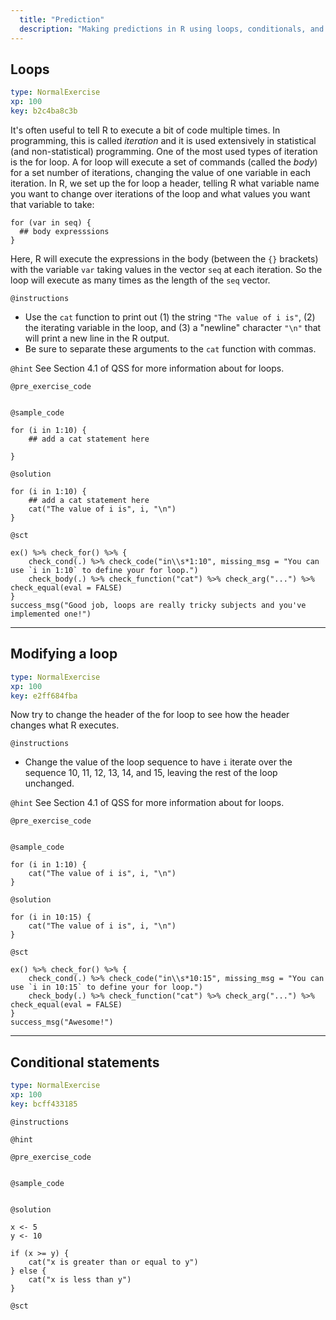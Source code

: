```yaml
---
  title: "Prediction"
  description: "Making predictions in R using loops, conditionals, and linear regression."
---
```



## Loops

```yaml
type: NormalExercise
xp: 100
key: b2c4ba8c3b
```

It's often useful to tell R to execute a bit of code multiple times. In programming, this is called *iteration* and it is used extensively in statistical (and non-statistical) programming. One of the most used types of iteration is the for loop. A for loop will execute a set of commands (called the *body*) for a set number of iterations, changing the value of one variable in each iteration. In R, we set up the for loop a header, telling R what variable name you want to change over iterations of the loop and what values you want that variable to take:

    for (var in seq) {
      ## body expresssions
    }

Here, R will execute the expressions in the body (between the `{}` brackets) with the variable `var` taking values in the vector `seq` at each iteration. So the loop will execute as many times as the length of the `seq` vector. 

`@instructions`
- Use the `cat` function to print out (1) the string `"The value of i is"`, (2) the iterating variable in the loop, and (3) a "newline" character `"\n"` that will print a new line in the R output. 
- Be sure to separate these arguments to the `cat` function with commas. 

`@hint`
See Section 4.1 of QSS for more information about for loops. 

`@pre_exercise_code`
```{r}

```


`@sample_code`
```{r}
for (i in 1:10) {
    ## add a cat statement here
    
}
```

`@solution`
```{r}
for (i in 1:10) {
    ## add a cat statement here
    cat("The value of i is", i, "\n")
}
```

`@sct`
```{r}
ex() %>% check_for() %>% {
    check_cond(.) %>% check_code("in\\s*1:10", missing_msg = "You can use `i in 1:10` to define your for loop.")
    check_body(.) %>% check_function("cat") %>% check_arg("...") %>% check_equal(eval = FALSE)
}
success_msg("Good job, loops are really tricky subjects and you've implemented one!")
```

---

## Modifying a loop

```yaml
type: NormalExercise
xp: 100
key: e2ff684fba
```

Now try to change the header of the for loop to see how the header changes what R executes. 

`@instructions`
- Change the value of the loop sequence to have `i` iterate over the sequence 10, 11, 12, 13, 14, and 15, leaving the rest of the loop unchanged. 

`@hint`
See Section 4.1 of QSS for more information about for loops. 


`@pre_exercise_code`
```{r}

```


`@sample_code`
```{r}
for (i in 1:10) {
    cat("The value of i is", i, "\n")
}
```

`@solution`
```{r}
for (i in 10:15) {
    cat("The value of i is", i, "\n")
}
```

`@sct`
```{r}
ex() %>% check_for() %>% {
    check_cond(.) %>% check_code("in\\s*10:15", missing_msg = "You can use `i in 10:15` to define your for loop.")
    check_body(.) %>% check_function("cat") %>% check_arg("...") %>% check_equal(eval = FALSE)
}
success_msg("Awesome!")
```

---

## Conditional statements 

```yaml
type: NormalExercise
xp: 100
key: bcff433185
```



`@instructions`


`@hint`

`@pre_exercise_code`
```{r}

```


`@sample_code`
```{r}

```

`@solution`
```{r}
x <- 5
y <- 10

if (x >= y) {
    cat("x is greater than or equal to y")
} else {
    cat("x is less than y")
}
```

`@sct`
```{r}

```

